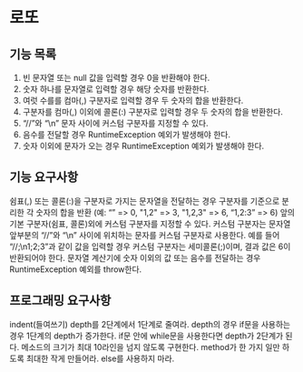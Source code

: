 # 로또
## 기능 목록
1. 빈 문자열 또는 null 값을 입력할 경우 0을 반환해야 한다.
2. 숫자 하나를 문자열로 입력할 경우 해당 숫자를 반환한다.
3. 여럿 수를를 컴마(,) 구분자로 입력할 경우 두 숫자의 합을 반환한다.
4. 구분자를 컴마(,) 이외에 콜론(:) 구분자로 입력할 경우 두 숫자의 합을 반환한다.
5. “//”와 “\n” 문자 사이에 커스텀 구분자를 지정할 수 있다.
6. 음수를 전달할 경우 RuntimeException 예외가 발생해야 한다.
7. 숫자 이외에 문자가 오는 경우 RuntimeException 예외가 발생해야 한다.


## 기능 요구사항
쉼표(,) 또는 콜론(:)을 구분자로 가지는 문자열을 전달하는 경우 구분자를 기준으로 분리한 각 숫자의 합을 반환 (예: “” => 0, "1,2" => 3, "1,2,3" => 6, “1,2:3” => 6)
앞의 기본 구분자(쉼표, 콜론)외에 커스텀 구분자를 지정할 수 있다. 커스텀 구분자는 문자열 앞부분의 “//”와 “\n” 사이에 위치하는 문자를 커스텀 구분자로 사용한다. 예를 들어 “//;\n1;2;3”과 같이 값을 입력할 경우 커스텀 구분자는 세미콜론(;)이며, 결과 값은 6이 반환되어야 한다.
문자열 계산기에 숫자 이외의 값 또는 음수를 전달하는 경우 RuntimeException 예외를 throw한다.

## 프로그래밍 요구사항
indent(들여쓰기) depth를 2단계에서 1단계로 줄여라.
depth의 경우 if문을 사용하는 경우 1단계의 depth가 증가한다. if문 안에 while문을 사용한다면 depth가 2단계가 된다.
메소드의 크기가 최대 10라인을 넘지 않도록 구현한다.
method가 한 가지 일만 하도록 최대한 작게 만들어라.
else를 사용하지 마라.
